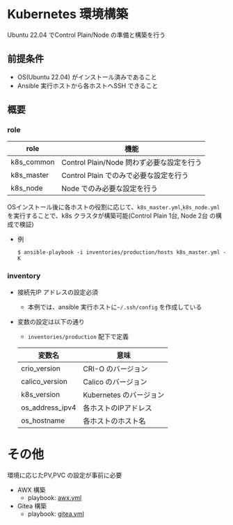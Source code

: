 # Kubernetes 環境構築

Ubuntu 22.04 でControl Plain/Node の準備と構築を行う

## 前提条件
- OS(Ubuntu 22.04) がインストール済みであること
- Ansible 実行ホストから各ホストへSSH できること

## 概要

### role

| role | 機能 |
| --- | --- |
| k8s_common | Control Plain/Node 問わず必要な設定を行う |
| k8s_master | Control Plain でのみで必要な設定を行う |
| k8s_node | Node でのみ必要な設定を行う |

OSインストール後に各ホストの役割に応じて、`k8s_master.yml`,`k8s_node.yml` を実行することで、k8s クラスタが構築可能(Control Plain 1台, Node 2台 の構成で検証)

- 例
    ```shell
    $ ansible-playbook -i inventories/production/hosts k8s_master.yml -K
    ```

### inventory

- 接続先IP アドレスの設定必須
    - 本例では、ansible 実行ホストに`~/.ssh/config` を作成している

- 変数の設定は以下の通り
    - `inventories/production` 配下で定義

    | 変数名 | 意味 |
    | --- | --- |
    | crio_version | CRI-O のバージョン |
    | calico_version | Calico のバージョン |
    | k8s_version | Kubernetes のバージョン |
    | os_address_ipv4 | 各ホストのIPアドレス |
    | os_hostname | 各ホストのホスト名 |

# その他
環境に応じたPV,PVC の設定が事前に必要
- AWX 構築
    - playbook: [awx.yml](awx.yml)
- Gitea 構築
    - playbook: [gitea.yml](gitea.yml)
